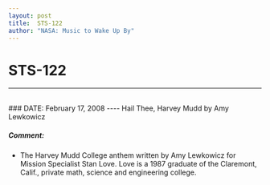 ```yaml
---
layout: post
title:  STS-122
author: "NASA: Music to Wake Up By"
---
```


# STS-122
----
<br/>
### DATE: February 17, 2008
----
Hail Thee, Harvey Mudd by Amy Lewkowicz

##### Comment:
* The Harvey Mudd College anthem written by Amy Lewkowicz for Mission Specialist Stan Love. Love is a 1987 graduate of the Claremont, Calif., private math, science and engineering college.
